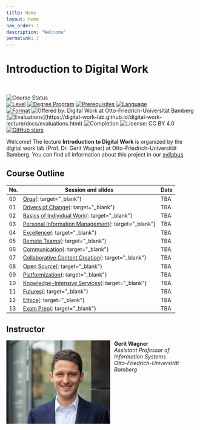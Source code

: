 ```yaml
---
title: Home
layout: home
nav_order: 1
description: "Welcome"
permalink: /
---
```


# Introduction to Digital Work

<br>

![Course Status](https://img.shields.io/badge/Course%20upcoming-Summer%20semester%202025-green)<br>
[![Level](https://img.shields.io/badge/Level-Bachelor-blue)](https://digital-work-lab.github.io/digital-work-lecture/docs/syllabus.html)
[![Degree Program](https://img.shields.io/badge/Degree%20Program-WI%20|%20ISM-blue)](https://digital-work-lab.github.io/digital-work-lecture/docs/syllabus.html)
[![Prerequisites](https://img.shields.io/badge/Prerequisites-None-blue)](https://digital-work-lab.github.io/digital-work-lecture/docs/syllabus.html)
[![Language](https://img.shields.io/badge/Language-Sessions%20in%20German,%20Materials%20in%20English-blue)](https://digital-work-lab.github.io/digital-work-lecture/docs/syllabus.html)<br>
[![Format](https://img.shields.io/badge/Format-In%20person-blue)](https://digital-work-lab.github.io/digital-work-lecture/docs/syllabus.html)
![Offered by: Digital Work at Otto-Friedrich-Universität Bamberg](https://img.shields.io/badge/Offered%20by-%20Digital%20Work%20(Otto--Friedrich--Universit%C3%A4t%20Bamberg)-blue)<br>
[![Evaluations](https://img.shields.io/badge/Rating-★★★★★%20(4.8%20/%205)-yellow)](https://digital-work-lab.github.io/digital-work-lecture/docs/evaluations.html)
![Completion](https://img.shields.io/badge/Enrollment-30%20students-green)
![License: CC BY 4.0](https://img.shields.io/badge/License-CC%20BY%204.0-green.svg)
[![GitHub stars](https://img.shields.io/github/stars/digital-work-lab/digital-work-lecture.svg?style=social&label=Star)](https://github.com/digital-work-lab/digital-work-lecture/stargazers)

Welcome!
The lecture **Introduction to Digital Work** is organized by the digital work lab (Prof. Dr. Gerit Wagner) at Otto-Friedrich-Universität Bamberg.
You can find all information about this project in our [syllabus](docs/syllabus.html).

## Course Outline

| No. | Session and slides                                                                                      | Date       |
|-----|---------------------------------------------------------------------------------------------------------|------------|
| 00  | [Orga](output/00-orga.html){: target="_blank"}                                                          | TBA        |
| 01  | [Drivers of Change](output/01-drivers-of-change.html){: target="_blank"}                                | TBA        |
| 02  | [Basics of Individual Work](output/02-basics-of-individual-work.html){: target="_blank"}                | TBA        |
| 03  | [Personal Information Management](output/03-personal-information-management.html){: target="_blank"}    | TBA        |
| 04  | [Excellence](output/04-excellence.html){: target="_blank"}                                              | TBA        |
| 05  | [Remote Teams](output/05-remote-teams.html){: target="_blank"}                                          | TBA        |
| 06  | [Communication](output/06-communication.html){: target="_blank"}                                        | TBA        |
| 07  | [Collaborative Content Creation](output/07-collaborative-content-creation.html){: target="_blank"}      | TBA        |
| 08  | [Open Source](output/08-open-source.html){: target="_blank"}                                            | TBA        |
| 09  | [Platformization](output/09-platformization.html){: target="_blank"}                                    | TBA        |
| 10  | [Knowledge-Intensive Services](output/10-knowledge-intensive-services.html){: target="_blank"}          | TBA        |
| 11  | [Futures](output/11-futures.html){: target="_blank"}                                                    | TBA        |
| 12  | [Ethics](output/12-ethics.html){: target="_blank"}                                                      | TBA        |
| 13  | [Exam Prep](output/13-exam-prep.html){: target="_blank"}                                                | TBA        |

<!-- 
🎙️ Online
📋 Collect summaries for exam
-->

## Instructor

<img src="assets/gerit_wagner.jpg" alt="Gerit Wagner (Foto: Tim Kipphan)" style="height: 220px; float: left; padding-right: 10px;">

**Gerit Wagner**  
*Assistant Professor of Information Systems*  
*Otto-Friedrich-Universität Bamberg*

<br style="clear:both">

<!-- 
My name is Gerit Wagner, and I am your instructor. I enjoy coding, solving programming puzzles, and building tools that are useful for others. In this project, you can contribute to one of my most significant packages: [CoLRev](https://github.com/CoLRev-Environment/colrev). 
-->